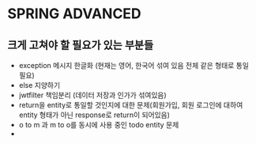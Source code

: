 # SPRING ADVANCED

## 크게 고쳐야 할 필요가 있는 부분들
- exception 메시지 한글화 (현재는 영어, 한국어 섞여 있음 전체 같은 형태로 통일 필요)
- else 지양하기
- jwtfilter 책임분리 (데이터 저장과 인가가 섞여있음)
- return을 entity로 통일할 것인지에 대한 문제(회원가입, 회원 로그인에 대하여 entity 형태가 아닌 response로 return이 되어있음)
- o to m 과 m to o를 동시에 사용 중인 todo entity 문제
- 
